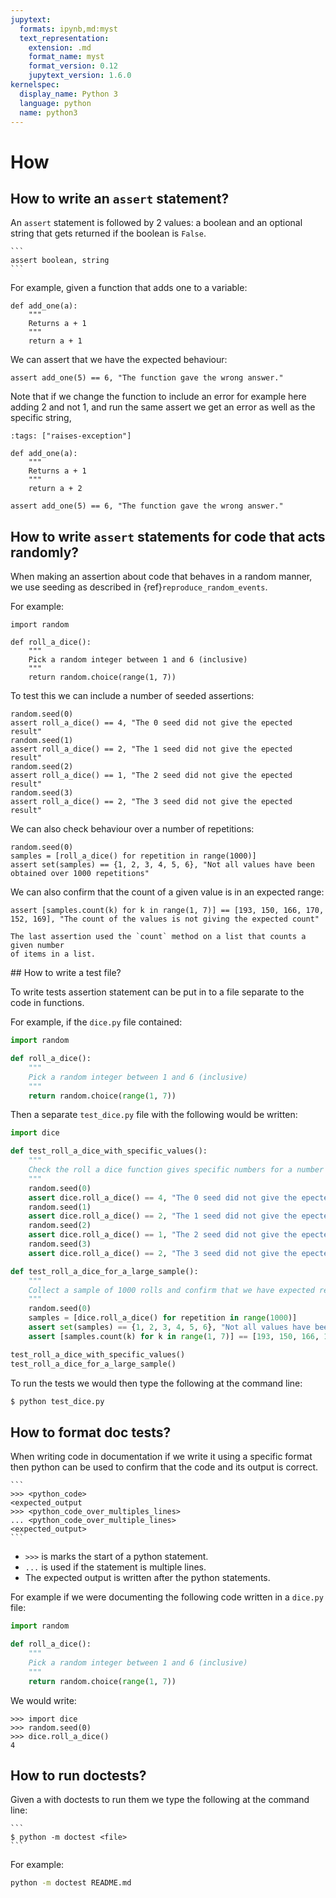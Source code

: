 ```yaml
---
jupytext:
  formats: ipynb,md:myst
  text_representation:
    extension: .md
    format_name: myst
    format_version: 0.12
    jupytext_version: 1.6.0
kernelspec:
  display_name: Python 3
  language: python
  name: python3
---
```


# How

## How to write an `assert` statement?

An `assert` statement is followed by 2 values: a boolean and an optional
string that gets returned if the boolean is `False`.

````{tip}
```
assert boolean, string
```
````

For example, given a function that adds one to a variable:

```{code-cell} ipython3
def add_one(a):
    """
    Returns a + 1
    """
    return a + 1
```

We can assert that we have the expected behaviour:

```{code-cell} ipython3
assert add_one(5) == 6, "The function gave the wrong answer."
```

Note that if we change the function to include an error for example here adding
2 and not 1, and run the same assert
we get an error as well as the specific string,

```{code-cell} ipython3
:tags: ["raises-exception"]

def add_one(a):
    """
    Returns a + 1
    """
    return a + 2

assert add_one(5) == 6, "The function gave the wrong answer."
```

## How to write `assert` statements for code that acts randomly?

When making an assertion about code that behaves in a random manner, we use
seeding as described in {ref}`reproduce_random_events`.

For example:

```{code-cell} ipython3
import random

def roll_a_dice():
    """
    Pick a random integer between 1 and 6 (inclusive)
    """
    return random.choice(range(1, 7))
```

To test this we can include a number of seeded assertions:

```{code-cell} ipython3
random.seed(0)
assert roll_a_dice() == 4, "The 0 seed did not give the epected result"
random.seed(1)
assert roll_a_dice() == 2, "The 1 seed did not give the epected result"
random.seed(2)
assert roll_a_dice() == 1, "The 2 seed did not give the epected result"
random.seed(3)
assert roll_a_dice() == 2, "The 3 seed did not give the epected result"
```

We can also check behaviour over a number of repetitions:

```{code-cell} ipython3
random.seed(0)
samples = [roll_a_dice() for repetition in range(1000)]
assert set(samples) == {1, 2, 3, 4, 5, 6}, "Not all values have been obtained over 1000 repetitions"
```

We can also confirm that the count of a given value is in an expected range:

```{code-cell} ipython
assert [samples.count(k) for k in range(1, 7)] == [193, 150, 166, 170, 152, 169], "The count of the values is not giving the expected count"
```

```{tip}
The last assertion used the `count` method on a list that counts a given number
of items in a list.
```

## How to write a test file?

To write tests assertion statement can be put in to a file separate to the code
in functions.

For example, if the `dice.py` file contained:

```python
import random

def roll_a_dice():
    """
    Pick a random integer between 1 and 6 (inclusive)
    """
    return random.choice(range(1, 7))
```

Then a separate `test_dice.py` file with the following would be written:

```python
import dice

def test_roll_a_dice_with_specific_values():
    """
    Check the roll a dice function gives specific numbers for a number of seeds.
    """
    random.seed(0)
    assert dice.roll_a_dice() == 4, "The 0 seed did not give the epected result"
    random.seed(1)
    assert dice.roll_a_dice() == 2, "The 1 seed did not give the epected result"
    random.seed(2)
    assert dice.roll_a_dice() == 1, "The 2 seed did not give the epected result"
    random.seed(3)
    assert dice.roll_a_dice() == 2, "The 3 seed did not give the epected result"

def test_roll_a_dice_for_a_large_sample():
    """
    Collect a sample of 1000 rolls and confirm that we have expected results.
    """
    random.seed(0)
    samples = [dice.roll_a_dice() for repetition in range(1000)]
    assert set(samples) == {1, 2, 3, 4, 5, 6}, "Not all values have been obtained over 1000 repetitions"
    assert [samples.count(k) for k in range(1, 7)] == [193, 150, 166, 170, 152, 169], "The count of the values is not giving the expected count"

test_roll_a_dice_with_specific_values()
test_roll_a_dice_for_a_large_sample()
```

To run the tests we would then type the following at the command line:

```bash
$ python test_dice.py
```

## How to format doc tests?

When writing code in documentation if we write it using a specific format then
python can be used to confirm that the code and its output is correct.

````{tip}
```
>>> <python_code>
<expected_output
>>> <python_code_over_multiples_lines>
... <python_code_over_multiple_lines>
<expected_output>
```
````

- `>>>` is marks the start of a python statement.
- `...` is used if the statement is multiple lines.
- The expected output is written after the python statements.

For example if we were documenting the following code written in a `dice.py`
file:

```python
import random

def roll_a_dice():
    """
    Pick a random integer between 1 and 6 (inclusive)
    """
    return random.choice(range(1, 7))
```

We would write:

```
>>> import dice
>>> random.seed(0)
>>> dice.roll_a_dice()
4

```

## How to run doctests?

Given a <file> with doctests to run them we type the following at the
command line:

````{tip}
```
$ python -m doctest <file>
```
````

For example:

```bash
python -m doctest README.md
```
